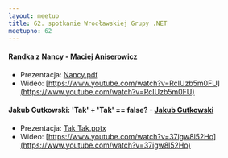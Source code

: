 ```yaml
---
layout: meetup
title: 62. spotkanie Wrocławskiej Grupy .NET
meetupno: 62
---
```


#### Randka z Nancy - [Maciej Aniserowicz](http://maciejaniserowicz.com)
* Prezentacja: [Nancy.pdf]({{BASE_PATH}}/assets/maniserowicz-nancy.pdf)
* Wideo: [https://www.youtube.com/watch?v=RcIUzb5m0FU](https://www.youtube.com/watch?v=RcIUzb5m0FU)

#### Jakub Gutkowski: 'Tak' + 'Tak' == false?  - [Jakub Gutkowski](http://blog.gutek.pl)
* Prezentacja: [Tak Tak.pptx]({{BASE_PATH}}/assets/tak%20tak.pptx)
* Wideo: [https://www.youtube.com/watch?v=37igw8l52Ho](https://www.youtube.com/watch?v=37igw8l52Ho)